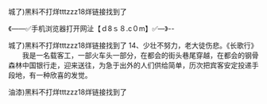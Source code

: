 城了)黑料不打烊tttzzz18烊链接找到了

《——✅手机浏览器打开网沚【ｄ8ｓ８.c０m】✅—》--

城了)黑料不打烊tttzzz18烊链接找到了	14、少壮不努力，老大徒伤悲。《长歌行》
　　我是一名载客工，一部火车头一部分，在都会的街头巷尾穿越，在都会的钢骨森林中国银行走，迎来送往，为急于出外的人们供给简单，历次把宾客安定投递手段地，有一种欣喜的发觉。





油漆)黑料不打烊tttzzz18烊链接找到了
